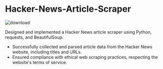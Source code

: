 # Hacker-News-Article-Scraper

![download](https://github.com/rishikeshm123/Hacker-News-Artical-Scraper/assets/105847924/0be47afd-5a09-421f-a84d-e635fde6c693)

 Designed and implemented a Hacker News article scraper using Python, requests, and BeautifulSoup.
 
- Successfully collected and parsed article data from the Hacker News website, including titles and URLs.
- Ensured compliance with ethical web scraping practices, respecting the website's terms of service.

